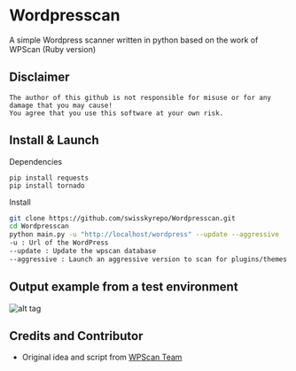 # Wordpresscan
A simple Wordpress scanner written in python based on the work of WPScan (Ruby version)

## Disclaimer
```
The author of this github is not responsible for misuse or for any damage that you may cause!
You agree that you use this software at your own risk.
```


## Install & Launch
Dependencies
```
pip install requests
pip install tornado
```

Install
```bash
git clone https://github.com/swisskyrepo/Wordpresscan.git
cd Wordpresscan
python main.py -u "http://localhost/wordpress" --update --aggressive
-u : Url of the WordPress
--update : Update the wpscan database
--aggressive : Launch an aggressive version to scan for plugins/themes
```

## Output example from a test environment
![alt tag](https://github.com/swisskyrepo/Wordpresscan/blob/master/screens/Version%204.4.7.png?raw=true)


## Credits and Contributor
* Original idea and script from [WPScan Team](https://wpscan.org/)